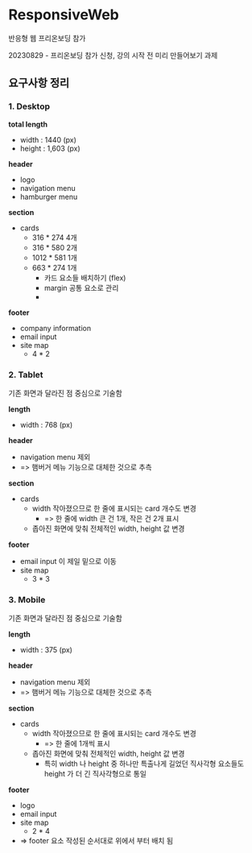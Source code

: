 # ResponsiveWeb
반응형 웹 프리온보딩 참가

20230829 - 프리온보딩 참가 신청, 강의 시작 전 미리 만들어보기 과제

## 요구사항 정리

### 1. Desktop

**total length** 
- width  : 1440 (px)
- height : 1,603 (px)

**header**
- logo
- navigation menu
- hamburger menu

**section**
- cards
  - 316 * 274 4개
  - 316 * 580 2개
  - 1012 * 581 1개
  - 663 * 274 1개
    - 카드 요소들 배치하기 (flex) 
    - margin 공통 요소로 관리 
    - 

**footer**
- company information
- email input
- site map
  - 4 * 2

### 2. Tablet
기존 화면과 달라진 점 중심으로 기술함

**length** 
- width  : 768 (px)


**header**
- navigation menu 제외 
- => 햄버거 메뉴 기능으로 대체한 것으로 추측

**section**
- cards
    - width 작아졌으므로 한 줄에 표시되는 card 개수도 변경
      - => 한 줄에 width 큰 건 1개, 작은 건 2개 표시
    - 좁아진 화면에 맞춰 전체적인 width, height 값 변경

**footer**
- email input 이 제일 밑으로 이동
- site map
  - 3 * 3


### 3. Mobile
기존 화면과 달라진 점 중심으로 기술함

**length** 
- width  : 375 (px)


**header**
- navigation menu 제외 
- => 햄버거 메뉴 기능으로 대체한 것으로 추측

**section**
- cards
    - width 작아졌으므로 한 줄에 표시되는 card 개수도 변경
      - => 한 줄에 1개씩 표시
    - 좁아진 화면에 맞춰 전체적인 width, height 값 변경
      - 특히 width 나 height 중 하나만 특출나게 길었던 직사각형 요소들도 height 가 더 긴 직사각형으로 통일

**footer**
- logo
- email input
- site map
  - 2 * 4
- => footer 요소 작성된 순서대로 위에서 부터 배치 됨